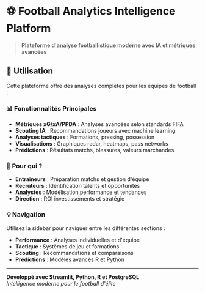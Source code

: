 # ⚽ Football Analytics Intelligence Platform

> **Plateforme d'analyse footballistique moderne avec IA et métriques avancées**

## 🚀 Utilisation

Cette plateforme offre des analyses complètes pour les équipes de football :

### 📊 **Fonctionnalités Principales**
- **Métriques xG/xA/PPDA** : Analyses avancées selon standards FIFA
- **Scouting IA** : Recommandations joueurs avec machine learning
- **Analyses tactiques** : Formations, pressing, possession
- **Visualisations** : Graphiques radar, heatmaps, pass networks
- **Prédictions** : Résultats matchs, blessures, valeurs marchandes

### 🎯 **Pour qui ?**
- **Entraîneurs** : Préparation matchs et gestion d'équipe
- **Recruteurs** : Identification talents et opportunités
- **Analystes** : Modélisation performance et tendances
- **Direction** : ROI investissements et stratégie

### 💡 **Navigation**
Utilisez la sidebar pour naviguer entre les différentes sections :
- **Performance** : Analyses individuelles et d'équipe
- **Tactique** : Systèmes de jeu et formations  
- **Scouting** : Recommandations et comparaisons
- **Prédictions** : Modèles avancés R et Python

---

**Développé avec Streamlit, Python, R et PostgreSQL**  
*Intelligence moderne pour le football d'élite*
